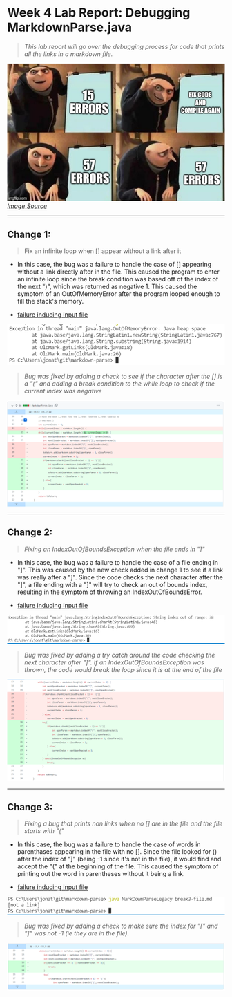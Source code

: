 # Week 4 Lab Report: Debugging MarkdownParse.java

> *This lab report will go over the debugging process for code that prints all the links in a markdown file.*

![Image](images/debuggingmeme.jpg)
*[Image Source](https://www.reddit.com/r/ProgrammerHumor/comments/9g4vml/debugging_be_like/)*

---

## Change 1: 
> Fix an infinite loop when [] appear without a link after it

* In this case, the bug was a failure to handle the case of [] appearing without a link directly after in the file. This caused the program to enter an infinite loop since the break condition was based off of the index of the next ")", which was returned as negative 1. This caused the symptom of an OutOfMemoryError after the program looped enough to fill the stack's memory.

* [failure inducing input file](https://github.com/jdweak/cse15l-lab-reports/blob/main/report-2-mdfiles/break1-file.md)

![Image](images/bug1.PNG)



> *Bug was fixed by adding a check to see if the character after the [] is a "(" and adding a break condition to the while loop to check if the current index was negative*

![Image](images/debug1.PNG)


---

## Change 2:
> *Fixing an IndexOutOfBoundsException when the file ends in "]"*

* In this case, the bug was a failure to handle the case of a file ending in "]". This was caused by the new check added in change 1 to see if a link was really after a "]". Since the code checks the next character after the "]", a file ending with a "]" will try to check an out of bounds index, resulting in the symptom of throwing an IndexOutOfBoundsError.

* [failure inducing input file](https://github.com/jdweak/cse15l-lab-reports/blob/main/report-2-mdfiles/break2-file.md)

![Image](images/bug2.PNG)

> *Bug was fixed by adding a try catch around the code checking the next character after "]". If an IndexOutOfBoundsException was thrown, the code would break the loop since it is at the end of the file*

![Image](images/debug2.PNG)

---
## Change 3:
> *Fixing a bug that prints non links when no [] are in the file and the file starts with "("*

* In this case, the bug was a failure to handle the case of words in parenthases appearing in the file with no []. Since the file looked for () after the index of "]" (being -1 since it's not in the file), it would find and accept the "(" at the beginning of the file. This caused the symptom of printing out the word in parentheses without it being a link.

* [failure inducing input file](https://github.com/jdweak/cse15l-lab-reports/blob/main/report-2-mdfiles/break3-file.md)

![Image](images/bug3.PNG)
> *Bug was fixed by adding a check to make sure the index for "[" and "]" was not -1 (ie they are in the file).*

![Image](images/debug3.PNG)
